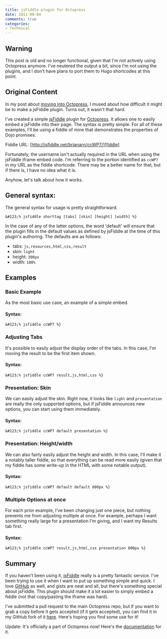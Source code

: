 ```yaml
---
title: jsFiddle plugin for Octopress
date: 2011-08-04
comments: true
categories:
- Technical
---
```


## Warning

This post is old and no longer functional, given that I'm not actively using
Octopress anymore. I've neutered the output a bit, since I'm not using the
plugins, and I don't have plans to port them to Hugo shortcodes at this point.

## Original Content

In my post about [moving into Octopress][prevpost], I mused about how difficult
it might be to make a jsFiddle plugin. Turns out, it wasn't that hard.

I've created a simple [jsFiddle][] plugin for [Octopress][]. It allows one to
easily embed a jsFiddle into their page. The syntax is pretty simple. For all of
these examples, I'll be using a fiddle of mine that demonstrates the properties
of Dojo promises.

Fiddle URL: [http://jsfiddle.net/brianarn/ccWP7/][fiddle]

Fortunately, the username isn't actually required in the URL when using the
jsFiddle iframe embed code. I'm referring to the portion identified as `ccWP7`
in my URL as the fiddle shortcode. There may be a better name for that, but if
there is, I have no idea what it is.

Anyhow, let's talk about how it works.

<!-- more -->

## General syntax:

The general syntax for usage is pretty straightforward.

    &#123;% jsfiddle shorttag [tabs] [skin] [height] [width] %}

In the case of any of the latter options, the word 'default' will ensure that
the plugin fills in the default values as defined by jsFiddle at the time of
this plugin's authoring. The defaults are as follows:

* tabs: `js,resources,html,css,result`
* skin: `light`
* height: `300px`
* width: `100%`

## Examples

### Basic Example

As the most basic use case, an example of a simple embed.

#### Syntax:

    &#123;% jsfiddle ccWP7 %}

### Adjusting Tabs

It's possible to easily adjust the display order of the tabs. In this case, I'm
moving the result to be the first item shown.

#### Syntax:

    &#123;% jsfiddle ccWP7 result,js,html,css %}

### Presentation: Skin

We can easily adjust the skin. Right now, it looks like `light` and
`presentation` are really the only supported options, but if jsFiddle announces
new options, you can start using them immediately.

#### Syntax:

    &#123;% jsfiddle ccWP7 default presentation %}

### Presentation: Height/width

We can also fairly easily adjust the height and width. In this case, I'll make
it a notably taller fiddle, so that everything can be read more easily (given
that my fiddle has some write-up in the HTML with some notable output).

#### Syntax:

    &#123;% jsfiddle ccWP7 default default 600px %}

### Multiple Options at once

For each prior example, I've been changing just one piece, but nothing prevents
me from adjusting multiple at once. For example, perhaps I want something really
large for a presentation I'm giving, and I want my Results tab first.

#### Syntax:

    &#123;% jsfiddle ccWP7 result,js,html,css presentation 800px %}

## Summary

If you haven't been using it, [jsFiddle][] really is a pretty fantastic service.
I've been trying to use it when I want to put up something simple and quick. I
love [GitHub][] as well, and gists are neat and all, but there's something
special about jsFiddle. This plugin should make it a lot easier to simply embed
a fiddle (not that copy/pasting the iframe was hard).

I've submitted a pull request to the main Octopress repo, but if you want to
grab a copy before it gets accepted (if it gets accepted), you can find it in my
GitHub fork of it
[here](https://github.com/brianarn/octopress/blob/master/plugins/jsfiddle.rb).
Here's hoping you find some use for it!

Update: It's officially a part of Octopress now! Here's the [documentation][]
for it.

[prevpost]: http://brianarn.github.com/meta/2011/07/moving-into-octopress/
[jsFiddle]: http://jsfiddle.net
[Octopress]: http://octopress.org
[fiddle]: http://jsfiddle.net/brianarn/ccWP7/
[GitHub]: http://github.com
[documentation]: http://octopress.org/docs/plugins/jsfiddle-tag/
